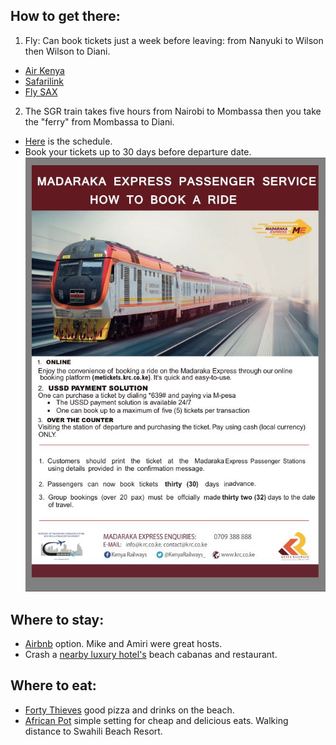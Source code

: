 ## How to get there:
1. Fly: Can book tickets just a week before leaving: from Nanyuki to Wilson then Wilson to Diani. 
* [Air Kenya](airkenya.com)
* [Safarilink](safarilink.com)
* [Fly SAX](fly-sax.com)
2. The SGR train takes five hours from Nairobi to Mombassa then you take the "ferry" from Mombassa to Diani. 
* [Here](http://krc.co.ke/wp-content/uploads/2017/12/MADARAKA-EXPRESS-TRAIN-SCHEDULE.pdf) is the schedule.
* Book your tickets up to 30 days before departure date.
![alt text](https://github.com/Ntkrell/travel-in-Kenya/blob/master/images/book_train.png "Booking train")

## Where to stay:
* [Airbnb](https://www.airbnb.com/rooms/14765724) option. Mike and Amiri were great hosts. 
* Crash a [nearby luxury hotel's](http://www.swahilibeach.com) beach cabanas and restaurant.

## Where to eat:
* [Forty Thieves](https://www.tripadvisor.com/Restaurant_Review-g775870-d1998685-Reviews-Forty_Thieves_Beach_Bar_Bistro-Diani_Beach_Ukunda_Coast_Province.html) good pizza and drinks on the beach.
* [African Pot](https://www.lonelyplanet.com/kenya/diani-beach/restaurants/swahili-pot-african-pot/a/poi-eat/1461069/1001046) simple setting for cheap and delicious eats. Walking distance to Swahili Beach Resort.    